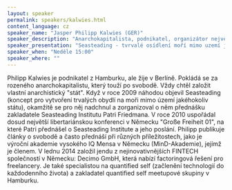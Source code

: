 ```yaml
---
layout: speaker
permalink: speakers/kalwies.html
content_language: cz
speaker_name: "Jasper Philipp Kalwies (GER)"
speaker_description: "Anarchokapitalista, podnikatel, organizátor největší libertariánské konference v Německu"
speaker_presentation: "Seasteading - tvrvalé osídlení moří mimo uzemí jakéhokoliv státu"
speaker_when: "Neděle 15:00"
speaker_where: ""
---
```


Philipp Kalwies je podnikatel z Hamburku, ale žije v Berlíně. Pokládá se za rozeného anarchokapitalistu, který touží po svobodě. Vždy chtěl založit vlastní anarchistický "stát". Když v roce 2009 náhodou objevil Seasteading (koncept pro vytvoření trvalých obydlí na moři mimo území jakéhokoliv státu), okamžitě se pro něj nadchnul a zorganizoval o něm přednášku zakladatele Seasteading Institutu Patri Friedmana. V roce 2010 uspořádal dosud největší libertariánskou konferenci v Německu "Große Freiheit 01", na které Patri přednášel o Seasteading Institute a jeho poslání. Philipp publikuje články o svobodě a často přednáší při různých příležitostech, jako je výroční akademie vysokého IQ Mensa v Německu (MinD-Akademie), jejímž je členem. V lednu 2014 založil jendu z nejinovativnějších FINTECH společností v Německu: Decimo GmbH, která nabízí factoringová řešení pro freelancery. Je také specialistou na quantified self (začlenění technologií do každodenního života) a zakladatel quantified self meetupové skupiny v Hamburku.

